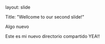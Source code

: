layout: slide

Title: "Wellcome to our second slide!"

Algo nuevo

Este es mi nuevo directorio compartido YEA!!


